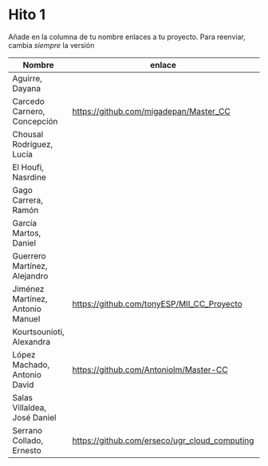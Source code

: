 # Hito 1

Añade en la columna de tu nombre enlaces a tu proyecto. Para reenviar, cambia *siempre* la versión

| Nombre                           | enlace  | version |
|----------------------------------|---------|---------|
| Aguirre, Dayana                  | | | 
| Carcedo Carnero, Concepción      | https://github.com/migadepan/Master_CC | 1 | 
| Chousal Rodríguez, Lucía         | | | 
| El Houfi, Nasrdine               | | | 
| Gago Carrera, Ramón              | | | 
| García Martos, Daniel            | | | 
| Guerrero Martínez, Alejandro     | | | 
| Jiménez Martínez, Antonio Manuel | https://github.com/tonyESP/MII_CC_Proyecto | 13 | 
| Kourtsounioti, Alexandra         | | | 
| López Machado, Antonio David     | https://github.com/Antoniolm/Master-CC | 3 | 
| Salas Villaldea, José Daniel     | | | 
| Serrano Collado, Ernesto         | https://github.com/erseco/ugr_cloud_computing | 3 | 

